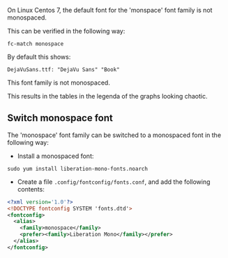 On Linux Centos 7, the default font for the 'monspace' font family is not monospaced.

This can be verified in the following way:
```shell
fc-match monospace
```
By default this shows:
```
DejaVuSans.ttf: "DejaVu Sans" "Book"
```
This font family is not monospaced.

This results in the tables in the legenda of the graphs looking chaotic.

## Switch monospace font
The 'monospace' font family can be switched to a monospaced font in the following way:

- Install a monospaced font:
```shell
sudo yum install liberation-mono-fonts.noarch
```
- Create a file `.config/fontconfig/fonts.conf`, and add the following contents:
```xml
<?xml version='1.0'?>
<!DOCTYPE fontconfig SYSTEM 'fonts.dtd'>
<fontconfig>
  <alias>
    <family>monospace</family>
    <prefer><family>Liberation Mono</family></prefer>
  </alias>
</fontconfig>
```


